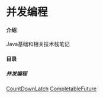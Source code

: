 # 并发编程

#### 介绍
Java基础和相关技术栈笔记

#### 目录
##### 并发编程
[CountDownLatch](https://gitee.com/steakliu/java-code/blob/master/documents/thread/CountDownLatch.md)
[CompletableFuture](https://gitee.com/steakliu/concurrent-programming/blob/master/documents/CompletableFuture.md)